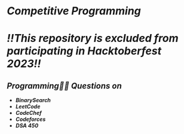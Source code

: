 # _Competitive Programming_
# _‼️This repository is excluded from participating in Hacktoberfest 2023‼️_
## _Programming👨‍💻  Questions on_ 
- <b>_BinarySearch_</b>
- <b>_LeetCode_</b>
- <b>_CodeChef_</b>
- <b>_Codeforces_</b>
- <b>_DSA 450_</b>
